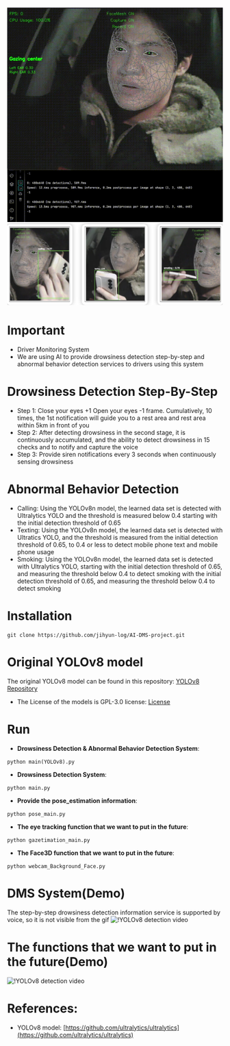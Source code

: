![! YOLOv8 Object Detection](main/main_drowsy_detection.gif)
![! YOLOv8 Object Detection](main/main_yolo.png)

# Important
- Driver Monitoring System
- We are using AI to provide drowsiness detection step-by-step and abnormal behavior detection services to drivers using this system

# Drowsiness Detection Step-By-Step
- Step 1: Close your eyes +1 Open your eyes -1 frame. Cumulatively, 10 times, the 1st notification will guide you to a rest area and rest area within 5km in front of you
- Step 2: After detecting drowsiness in the second stage, it is continuously accumulated, and the ability to detect drowsiness in 15 checks and to notify and capture the voice
- Step 3: Provide siren notifications every 3 seconds when continuously sensing drowsiness

# Abnormal Behavior Detection
- Calling: Using the YOLOv8n model, the learned data set is detected with Ultralytics YOLO and the threshold is measured below 0.4 starting with the initial detection threshold of 0.65
- Texting: Using the YOLOv8n model, the learned data set is detected with Ultratics YOLO, and the threshold is measured from the initial detection threshold of 0.65, to 0.4 or less to detect mobile phone text and mobile phone usage
- Smoking: Using the YOLOv8n model, the learned data set is detected with Ultralytics YOLO, starting with the initial detection threshold of 0.65, and measuring the threshold below 0.4 to detect smoking with the initial detection threshold of 0.65, and measuring the threshold below 0.4 to detect smoking

# Installation
```shell
git clone https://github.com/jihyun-log/AI-DMS-project.git
```


# Original YOLOv8 model
The original YOLOv8 model can be found in this repository: [YOLOv8 Repository](https://github.com/ultralytics/ultralytics)
- The License of the models is GPL-3.0 license: [License](https://github.com/ultralytics/ultralytics/blob/main/LICENSE)


# Run

 * **Drowsiness Detection & Abnormal Behavior Detection System**:
 ```shell
 python main(YOLOv8).py
 ```

 * **Drowsiness Detection System**:
 ```shell
 python main.py
 ```

 * **Provide the pose_estimation information**:
 ```shell
 python pose_main.py
 ```

 * **The eye tracking function that we want to put in the future**:
 ```shell
 python gazetimation_main.py
 ```

 * **The Face3D function that we want to put in the future**:
 ```shell
 python webcam_Background_Face.py
 ```

# DMS System(Demo)
The step-by-step drowsiness detection information service is supported by voice, so it is not visible from the gif
 ![!YOLOv8 detection video](main/main_DMS.gif)

# The functions that we want to put in the future(Demo)
 ![!YOLOv8 detection video](main/main_future.gif)


# References:
* YOLOv8 model: [https://github.com/ultralytics/ultralytics](https://github.com/ultralytics/ultralytics)
